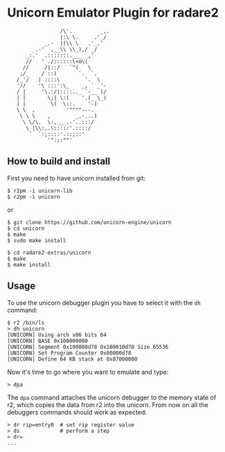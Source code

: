 Unicorn Emulator Plugin for radare2
===================================
```
                 /\'.         _,.
                 |:\ \.     .'_/
            _.-  |(\\ \   .'_.'
        _.-'  ,__\\ \\_),/ _/
      _:.'  .:::::::.___  ,'
      //   ' ./::::::\<o\(
     //     /|::/   `"(   \
    ;/_    / ::(       `.  `.
   /_'/   | ::::\        `.  \
   '//    '\ :::':\_    _, ` _'-
   / |     '\.:/|::::.._ `-__ )/
   | |       \;| \:(    '.(_ \_)
   | |        \(  \::.    '-)
   \ \  ,          '""""---.
    \ \ \    ,        _.-...)
     \ \/\.  \:,___.-'..:::/
      \ |\\:,.\:::::'.::::/
       `  `:;::::'.::;::'
             '":;:""'
```

How to build and install
------------------------

First you need to have *unicorn* installed from git:

	$ r2pm -i unicorn-lib
	$ r2pm -i unicorn

or

	$ git clone https://github.com/unicorn-engine/unicorn
	$ cd unicorn
	$ make
	$ sudo make install

	$ cd radare2-extras/unicorn
	$ make
	$ make install

Usage
-----

To use the unicorn debugger plugin you have to select it with the `dh` command:

	$ r2 /bin/ls
	> dh unicorn
	[UNICORN] Using arch x86 bits 64
	[UNICORN] BASE 0x100000000
	[UNICORN] Segment 0x100000d78 0x100010d78 Size 65536
	[UNICORN] Set Program Counter 0x00000d78
	[UNICORN] Define 64 KB stack at 0x07000000

Now it's time to go where you want to emulate and type:

	> dpa

The `dpa` command attaches the unicorn debugger to the memory state of r2, which
copies the data from r2 into the unicorn. From now on all the debuggers commands
should work as expected:

	> dr rip=entry0  # set rip register value
	> ds             # perform a step
	> dr=
	...
